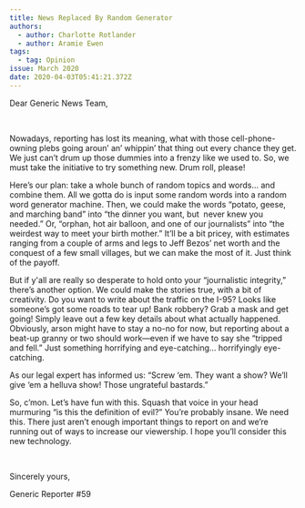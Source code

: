 ```yaml
---
title: News Replaced By Random Generator
authors:
  - author: Charlotte Rotlander
  - author: Aramie Ewen
tags:
  - tag: Opinion
issue: March 2020
date: 2020-04-03T05:41:21.372Z
---
```

Dear Generic News Team,

<br />

Nowadays, reporting has lost its meaning, what with those cell-phone-owning plebs going aroun’ an’ whippin’ that thing out every chance they get. We just can’t drum up those dummies into a frenzy like we used to. So, we must take the initiative to try something new. Drum roll, please!

Here’s our plan: take a whole bunch of random topics and words… and combine them. All we gotta do is input some random words into a random word generator machine. Then, we could make the words “potato, geese, and marching band” into “the dinner you want, but  never knew you needed.” Or, “orphan, hot air balloon, and one of our journalists” into “the weirdest way to meet your birth mother.” It’ll be a bit pricey, with estimates ranging from a couple of arms and legs to Jeff Bezos’ net worth and the conquest of a few small villages, but we can make the most of it. Just think of the payoff.

But if y'all are really so desperate to hold onto your “journalistic integrity,” there’s another option. We could make the stories true, with a bit of creativity. Do you want to write about the traffic on the I-95? Looks like someone’s got some roads to tear up! Bank robbery? Grab a mask and get going! Simply leave out a few key details about what actually happened. Obviously, arson might have to stay a no-no for now, but reporting about a beat-up granny or two should work―even if we have to say she “tripped and fell.” Just something horrifying and eye-catching... horrifyingly eye-catching.

As our legal expert has informed us: “Screw ‘em. They want a show? We’ll give ‘em a helluva show! Those ungrateful bastards.”

So, c’mon. Let’s have fun with this. Squash that voice in your head murmuring “is this the definition of evil?” You’re probably insane. We need this. There just aren’t enough important things to report on and we’re running out of ways to increase our viewership. I hope you’ll consider this new technology. 


<br />

Sincerely yours,

Generic Reporter #59